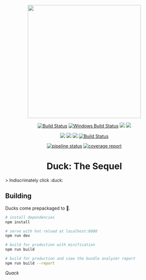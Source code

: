 <p align="center"><img src="https://media.giphy.com/media/3og0Ix3vPH4B2kqz04/giphy.gif" width="360"></p>
<p align="center">
  <a href="https://travis-ci.org/mattmatters/duck"><img src="https://travis-ci.org/mattmatters/duck.svg?branch=master" alt="Build Status"></img></a>
  <a href="https://ci.appveyor.com/project/mattmatters/duck"><img src="https://ci.appveyor.com/api/projects/status/dkfyae9omp2g64r2?svg=true" alt="Windows Build Status"></a>
  <a href="https://codeclimate.com/github/mattmatters/duck/maintainability"><img src="https://api.codeclimate.com/v1/badges/05e171eb9300bb2cfb42/maintainability" /></a>
  <a href="https://codeclimate.com/github/mattmatters/duck/test_coverage"><img src="https://api.codeclimate.com/v1/badges/05e171eb9300bb2cfb42/test_coverage" /></a>
</p>
<p align="center">
    <a href="https://app.codeship.com/projects/256353"><img src="https://app.codeship.com/projects/b15bc150-a967-0135-7965-32b6694ce8bc/status?branch=master"></a>
    <a href="https://david-dm.org/mattmatters/duck"><img src="https://david-dm.org/mattmatters/duck.svg"></a>
    <a href="https://david-dm.org/mattmatters/duck?type=dev" title="devDependencies status"><img src="https://david-dm.org/mattmatters/duck/dev-status.svg"/></a>
    <a href='https://semaphoreci.com/mattmatters/duck'> <img src='https://semaphoreci.com/api/v1/mattmatters/duck/branches/master/badge.svg' alt='Build Status'></a>
</p>
<p align="center">
    <a href="https://gitlab.com/mattmatters/duck/commits/master"><img alt="pipeline status" src="https://gitlab.com/mattmatters/duck/badges/master/pipeline.svg" /></a>
    <a href="https://gitlab.com/mattmatters/duck/commits/master"><img alt="coverage report" src="https://gitlab.com/mattmatters/duck/badges/master/coverage.svg" /></a>
</p>
<h1 align="center">Duck: The Sequel</h1>
> Indiscrimately click :duck:


## Building
Ducks come prepackaged to :duck:.

``` bash
# install dependencies
npm install

# serve with hot reload at localhost:8080
npm run dev

# build for production with minification
npm run build

# build for production and view the bundle analyzer report
npm run build --report
```

_Quack_
